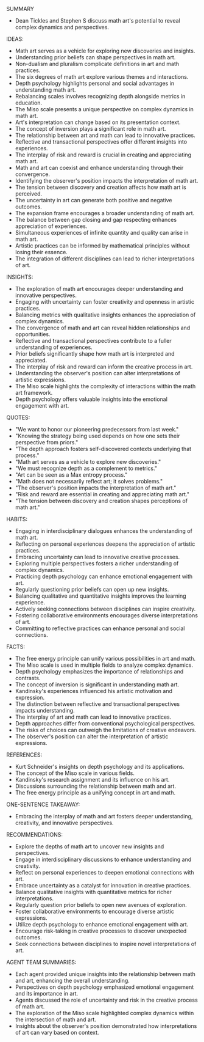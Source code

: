 SUMMARY
- Dean Tickles and Stephen S discuss math art's potential to reveal complex dynamics and perspectives.

IDEAS:
- Math art serves as a vehicle for exploring new discoveries and insights.
- Understanding prior beliefs can shape perspectives in math art.
- Non-dualism and pluralism complicate definitions in art and math practices.
- The six degrees of math art explore various themes and interactions.
- Depth psychology highlights personal and social advantages in understanding math art.
- Rebalancing scales involves recognizing depth alongside metrics in education.
- The Miso scale presents a unique perspective on complex dynamics in math art.
- Art's interpretation can change based on its presentation context.
- The concept of inversion plays a significant role in math art.
- The relationship between art and math can lead to innovative practices.
- Reflective and transactional perspectives offer different insights into experiences.
- The interplay of risk and reward is crucial in creating and appreciating math art.
- Math and art can coexist and enhance understanding through their convergence.
- Identifying the observer's position impacts the interpretation of math art.
- The tension between discovery and creation affects how math art is perceived.
- The uncertainty in art can generate both positive and negative outcomes.
- The expansion frame encourages a broader understanding of math art.
- The balance between gap closing and gap respecting enhances appreciation of experiences.
- Simultaneous experiences of infinite quantity and quality can arise in math art.
- Artistic practices can be informed by mathematical principles without losing their essence.
- The integration of different disciplines can lead to richer interpretations of art.

INSIGHTS:
- The exploration of math art encourages deeper understanding and innovative perspectives.
- Engaging with uncertainty can foster creativity and openness in artistic practices.
- Balancing metrics with qualitative insights enhances the appreciation of complex dynamics.
- The convergence of math and art can reveal hidden relationships and opportunities.
- Reflective and transactional perspectives contribute to a fuller understanding of experiences.
- Prior beliefs significantly shape how math art is interpreted and appreciated.
- The interplay of risk and reward can inform the creative process in art.
- Understanding the observer's position can alter interpretations of artistic expressions.
- The Miso scale highlights the complexity of interactions within the math art framework.
- Depth psychology offers valuable insights into the emotional engagement with art.

QUOTES:
- "We want to honor our pioneering predecessors from last week."
- "Knowing the strategy being used depends on how one sets their perspective from priors."
- "The depth approach fosters self-discovered contexts underlying that process."
- "Math art serves as a vehicle to explore new discoveries."
- "We must recognize depth as a complement to metrics."
- "Art can be seen as a Max entropy process."
- "Math does not necessarily reflect art; it solves problems."
- "The observer's position impacts the interpretation of math art."
- "Risk and reward are essential in creating and appreciating math art."
- "The tension between discovery and creation shapes perceptions of math art."

HABITS:
- Engaging in interdisciplinary dialogues enhances the understanding of math art.
- Reflecting on personal experiences deepens the appreciation of artistic practices.
- Embracing uncertainty can lead to innovative creative processes.
- Exploring multiple perspectives fosters a richer understanding of complex dynamics.
- Practicing depth psychology can enhance emotional engagement with art.
- Regularly questioning prior beliefs can open up new insights.
- Balancing qualitative and quantitative insights improves the learning experience.
- Actively seeking connections between disciplines can inspire creativity.
- Fostering collaborative environments encourages diverse interpretations of art.
- Committing to reflective practices can enhance personal and social connections.

FACTS:
- The free energy principle can unify various possibilities in art and math.
- The Miso scale is used in multiple fields to analyze complex dynamics.
- Depth psychology emphasizes the importance of relationships and contrasts.
- The concept of inversion is significant in understanding math art.
- Kandinsky's experiences influenced his artistic motivation and expression.
- The distinction between reflective and transactional perspectives impacts understanding.
- The interplay of art and math can lead to innovative practices.
- Depth approaches differ from conventional psychological perspectives.
- The risks of choices can outweigh the limitations of creative endeavors.
- The observer's position can alter the interpretation of artistic expressions.

REFERENCES:
- Kurt Schneider's insights on depth psychology and its applications.
- The concept of the Miso scale in various fields.
- Kandinsky's research assignment and its influence on his art.
- Discussions surrounding the relationship between math and art.
- The free energy principle as a unifying concept in art and math.

ONE-SENTENCE TAKEAWAY:
- Embracing the interplay of math and art fosters deeper understanding, creativity, and innovative perspectives.

RECOMMENDATIONS:
- Explore the depths of math art to uncover new insights and perspectives.
- Engage in interdisciplinary discussions to enhance understanding and creativity.
- Reflect on personal experiences to deepen emotional connections with art.
- Embrace uncertainty as a catalyst for innovation in creative practices.
- Balance qualitative insights with quantitative metrics for richer interpretations.
- Regularly question prior beliefs to open new avenues of exploration.
- Foster collaborative environments to encourage diverse artistic expressions.
- Utilize depth psychology to enhance emotional engagement with art.
- Encourage risk-taking in creative processes to discover unexpected outcomes.
- Seek connections between disciplines to inspire novel interpretations of art. 

AGENT TEAM SUMMARIES:
- Each agent provided unique insights into the relationship between math and art, enhancing the overall understanding.
- Perspectives on depth psychology emphasized emotional engagement and its importance in art.
- Agents discussed the role of uncertainty and risk in the creative process of math art.
- The exploration of the Miso scale highlighted complex dynamics within the intersection of math and art.
- Insights about the observer's position demonstrated how interpretations of art can vary based on context.
